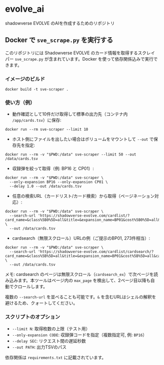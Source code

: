# evolve_ai
shadowverse EVOLVE のAIを作成するためのリポジトリ

## Docker で `sve_scrape.py` を実行する

このリポジトリには Shadowverse EVOLVE のカード情報を取得するスクレイパー `sve_scrape.py` が含まれています。Docker を使って依存関係込みで実行できます。

### イメージのビルド

```
docker build -t sve-scraper .
```

### 使い方（例）

- 動作確認として10件だけ取得して標準の出力先（コンテナ内 `/app/cards.tsv`）に保存:

```
docker run --rm sve-scraper --limit 10
```

- ホスト側にファイルを出したい場合はボリュームをマウントして `--out` で保存先を指定:

```
docker run --rm -v "$PWD:/data" sve-scraper --limit 50 --out /data/cards.tsv
```

- 収録弾を絞って取得（例: BP16 と CP01）:

```
docker run --rm -v "$PWD:/data" sve-scraper \
  --only-expansion BP16 --only-expansion CP01 \
  --delay 1.0 --out /data/cards.tsv
```

- 任意の検索URL（カードリスト/カード検索）から取得（ページネーション対応）:

```
docker run --rm -v "$PWD:/data" sve-scraper \
  --search-url 'https://shadowverse-evolve.com/cardlist/?card_name=&class%5B0%5D=all&title=&expansion_name=BP01&cost%5B0%5D=all&card_kind%5B0%5D=all&rare%5B0%5D=all&power_from=&power_to=&hp_from=&hp_to=&type=&ability=&keyword=&view=image' \
  --out /data/cards.tsv
```

- cardsearch（無限スクロール）URLの例（ご提示のBP01, 273件相当）:

```
docker run --rm -v "$PWD:/data" sve-scraper \
  --search-url 'https://shadowverse-evolve.com/cardlist/cardsearch/?card_name=&class%5B%5D=all&title=&expansion_name=BP01&cost%5B%5D=all&card_kind%5B%5D=all&rare%5B%5D=all&power_from=&power_to=&hp_from=&hp_to=&type=&ability=&keyword=&view=image' \
  --out /data/cards.tsv
```

メモ: cardsearch のページは無限スクロール（`cardsearch_ex`）で次ページを読み込みます。本ツールはページ内の `max_page` を検出して、2ページ目以降も自動でクロールします。

複数の `--search-url` を並べることも可能です。`&` を含むURLはシェルの解釈を避けるため、クォートしてください。

### スクリプトのオプション

- `--limit N`: 取得枚数の上限（テスト用）
- `--only-expansion CODE`: 収録弾コードを指定（複数指定可, 例: `BP16`）
- `--delay SEC`: リクエスト間の遅延秒数
- `--out PATH`: 出力TSVのパス

依存関係は `requirements.txt` に記載されています。
